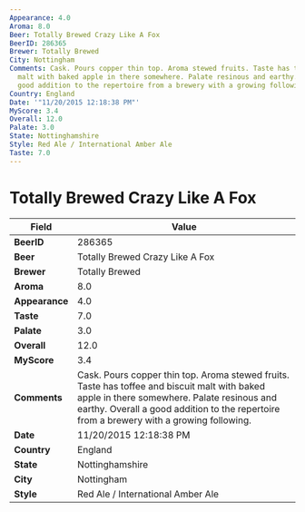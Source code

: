 ```yaml
---
Appearance: 4.0
Aroma: 8.0
Beer: Totally Brewed Crazy Like A Fox
BeerID: 286365
Brewer: Totally Brewed
City: Nottingham
Comments: Cask. Pours copper thin top. Aroma stewed fruits. Taste has toffee and biscuit
  malt with baked apple in there somewhere. Palate resinous and earthy. Overall a
  good addition to the repertoire from a brewery with a growing following.
Country: England
Date: '"11/20/2015 12:18:38 PM"'
MyScore: 3.4
Overall: 12.0
Palate: 3.0
State: Nottinghamshire
Style: Red Ale / International Amber Ale
Taste: 7.0
---
```


# Totally Brewed Crazy Like A Fox

| Field         | Value |
|---------------|-------|
| **BeerID** | 286365 |
| **Beer** | Totally Brewed Crazy Like A Fox |
| **Brewer** | Totally Brewed |
| **Aroma** | 8.0 |
| **Appearance** | 4.0 |
| **Taste** | 7.0 |
| **Palate** | 3.0 |
| **Overall** | 12.0 |
| **MyScore** | 3.4 |
| **Comments** | Cask. Pours copper thin top. Aroma stewed fruits. Taste has toffee and biscuit malt with baked apple in there somewhere. Palate resinous and earthy. Overall a good addition to the repertoire from a brewery with a growing following. |
| **Date** | 11/20/2015 12:18:38 PM |
| **Country** | England |
| **State** | Nottinghamshire |
| **City** | Nottingham |
| **Style** | Red Ale / International Amber Ale |
